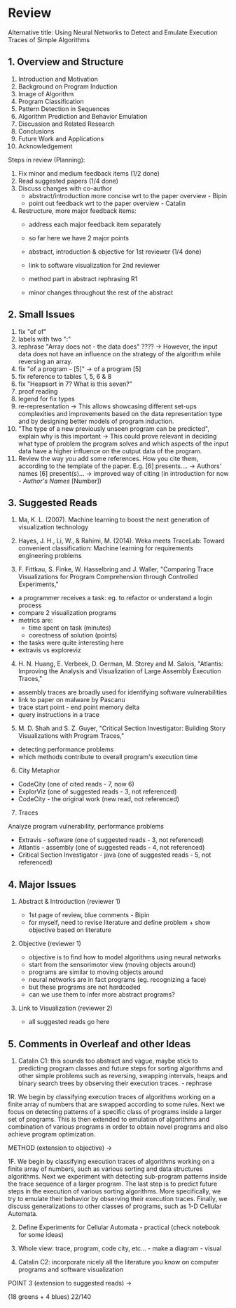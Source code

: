 # Review

Alternative title: Using Neural Networks to Detect and Emulate Execution Traces of Simple Algorithms

## 1. Overview and Structure

1. Introduction and Motivation
2. Background on Program Induction
3. Image of Algorithm
4. Program Classification
5. Pattern Detection in Sequences
6. Algorithm Prediction and Behavior Emulation
7. Discussion and Related Research
8. Conclusions
9. Future Work and Applications
10. Acknowledgement

Steps in review (Planning):

1. Fix minor and medium feedback items (1/2 done)
2. Read suggested papers (1/4 done)
3. Discuss changes with co-author
	- abstract/introduction more concise wrt to the paper overview - Bipin
	- point out feedback wrt to the paper overview - Catalin
4. Restructure, more major feedback items:
	- address each major feedback item separately
	- so far here we have 2 major points

	- abstract, introduction & objective for 1st reviewer (1/4 done)
	- link to software visualization for 2nd reviewer

	- method part in abstract rephrasing R1
	- minor changes throughout the rest of the abstract

## 2. Small Issues

1. fix "of of"
2. labels with two ":"
3. rephrase "Array does not - the data does" ???? -> However, the input data does not have an influence on the strategy of the algorithm while reversing an array.
4. fix "of a program - [5]" -> of a program [5]
5. fix reference to tables 1, 5, 6 & 8
6. fix "Heapsort in 7? What is this seven?"
7. proof reading
8. legend for fix types
9. re-representation -> This allows showcasing different set-ups complexities and improvements based on the data representation type and by designing better models of program induction.
10. "The type of a new previously unseen program can be predicted", explain why is this important -> This could prove relevant in deciding what type of problem the program solves and which aspects of the input data have a higher influence on the output data of the program.
11. Review the way you add some references. How you cite them, according to the template of the paper. E.g. [6] presents…. -> Authors' names [6] present(s)… -> improved way of citing (in introduction for now - *Author's Names* [Number])

## 3. Suggested Reads

1. Ma, K. L. (2007). Machine learning to boost the next generation of visualization technology

2. Hayes, J. H., Li, W., & Rahimi, M. (2014). Weka meets TraceLab: Toward convenient classification: Machine learning for requirements engineering problems

3. F. Fittkau, S. Finke, W. Hasselbring and J. Waller, "Comparing Trace Visualizations for Program Comprehension through Controlled Experiments,"

- a programmer receives a task: eg. to refactor or understand a login process
- compare 2 visualization programs
- metrics are:
	- time spent on task (minutes)
	- corectness of solution (points)
- the tasks were quite interesting here
- extravis vs exploreviz

4. H. N. Huang, E. Verbeek, D. German, M. Storey and M. Salois, "Atlantis: Improving the Analysis and Visualization of Large Assembly Execution Traces,"

- assembly traces are broadly used for identifying software vulnerabilities
- link to paper on malware by Pascanu
- trace start point - end point memory delta
- query instructions in a trace

5. M. D. Shah and S. Z. Guyer, "Critical Section Investigator: Building Story Visualizations with Program Traces,"

- detecting performance problems
- which methods contribute to overall program's execution time

6. City Metaphor

- CodeCity (one of cited reads - 7, now 6)
- ExplorViz (one of suggested reads - 3, not referenced)
- CodeCity - the original work (new read, not referenced)

7. Traces

Analyze program vulnerability, performance problems

- Extravis - software (one of suggested reads - 3, not referenced)
- Atlantis - assembly (one of suggested reads - 4, not referenced)
- Critical Section Investigator - java (one of suggested reads - 5, not referenced)


## 4. Major Issues

1. Abstract & Introduction (reviewer 1)
	- 1st page of review, blue comments - Bipin
	- for myself, need to revise literature and define problem + show objective based on literature

2. Objective (reviewer 1)
	- objective is to find how to model algorithms using neural networks
	- start from the sensorimotor view (moving objects around)
	- programs are similar to moving objects around
	- neural networks are in fact programs (eg. recognizing a face)
	- but these programs are not hardcoded
	- can we use them to infer more abstract programs?

3. Link to Visualization (reviewer 2)
	- all suggested reads go here

## 5. Comments in Overleaf and other Ideas

1. Catalin C1: this sounds too abstract and vague, maybe stick to predicting program classes and future steps for sorting algorithms and other simple problems such as reversing, swapping intervals, heaps and binary search trees by observing their execution traces. - rephrase

1R. We begin by classifying execution traces of algorithms working on a finite array of numbers that are swapped according to some rules. Next we focus on detecting patterns of a specific class of programs inside a larger set of programs. This is then extended to emulation of algorithms and combination of various programs in order to obtain novel programs and also achieve program optimization. 

METHOD (extension to objective)
-> 

1F. We begin by classifying execution traces of algorithms working on a finite array of numbers, such as various sorting and data structures algorithms. Next we experiment with detecting sub-program patterns inside the trace sequence of a larger program. The last step is to predict future steps in the execution of various sorting algorithms. More specifically, we try to emulate their behavior by observing their execution traces. Finally, we discuss generalizations to other classes of programs, such as 1-D Cellular Automata.

2. Define Experiments for Cellular Automata - practical (check notebook for some ideas)

3. Whole view: trace, program, code city, etc... - make a diagram - visual

4. Catalin C2: incorporate nicely all the literature you know on computer programs and software visualization

POINT 3 (extension to suggested reads)
-> 

(18 greens + 4 blues) 22/140